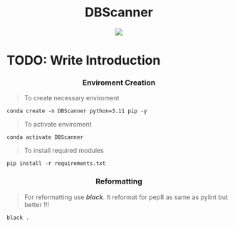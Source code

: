 <h1 align="center"> DBScanner</h1>

<p align="center">
<img src="https://github.com/Musa-Sina-Ertugrul/DBScanner/assets/102359522/1ea4b501-898f-4b57-8a7e-90e853d50cdd">
</p>

# TODO: Write Introduction

<h3 align="center">Enviroment Creation</h3>

> To create necessary enviroment

```console
conda create -n DBScanner python=3.11 pip -y
```

> To activate enviroment

```console
conda activate DBScanner
```

> To install required modules

```console
pip install -r requirements.txt
```

<h3 align="center">Reformatting</h3>

> For reformatting use <b><i>black</i></b>. It reformat for pep8 as same as pylint but better !!!

```console
black .
```
